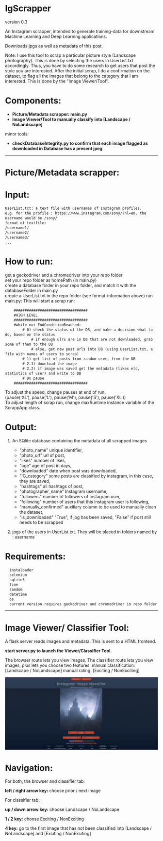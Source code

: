 # IgScrapper

version 0.3

An Instagram scrapper, intended to generate training-data for downstream Machine Learning and Deep Learning applications. 

Downloads jpgs as well as metadata of this post.

Note: I use this tool to scrap a particular picture style (Landscape photography). This is done by selecting the users in UserList.txt accordingly. Thus, you have to do some research to get users that post the style you are interested.
After the initial scrap, I do a confirmation on the dataset, to flag all the images that belong to the category that I am interested. 
This is done by the "Image Viewer/Tool".

# Components: 
*  **Picture/Metadata scrapper: main.py**
* **Image Viewer/Tool to manually classify into  [Landscape / NoLandscape]** 

minor tools:
* **checkDatabaseIntegrity.py to confirm that each image flagged as downloaded in Database has a present jpeg** 

----------------------------
# Picture/Metadata scrapper: 
# Input: 
    
    UserList.txt: a text file with usernames of Instagram profiles.
    e.g. for the profile : https://www.instagram.com/sony/?hl=en, the username would be /sony/  
    format of textfile:   
    /username1/  
    /username2/  
    /username3/  
    ...  
 <p>  
    
 # How to run:
 get a geckodriver and a chromedriver into your repo folder  
 set your repo folder as homePath (in main.py)  
 create a database folder in your repo folder, and match it with the databaseFolder in main.py  
 create a UserList.txt in the repo folder (see format-information above) 
 run main.py: This will start a scrap run:   
 
        ##################################
        #HIGH LEVEL
        ##################################
        #while not EndConditionReached:
            # 0) check the status of the DB, and make a decision what to do, based on the status
                # if enough ulrs are in DB that are not downloaded, grab some of them to the DB
                # else, get new post urls into DB (using UserList.txt, a file with names of users to scrap)
            # 1) get list of posts from random user, from the DB
            # 2.1) download the image
            # 2.2) if image was saved get the metadata (likes etc, statistics of user) and write to DB
            # Do pause
        ##################################
To adjust the speed, change pauses at end of run.   
(pause('XL'), pause('L'), pause('M'), pause('S'), pause('XL'))  
To adjust length of scrap run, change maxRuntime instance variable of the ScrappApp class.  

 
 # Output:
 
 1. An SQlite database containing the metadata of all scrapped images
 
	* "photo_name" unique identifier, 
	* "photo_url" url of post, 
	* "likes" number of likes, 
	* "age" age of post in days, 
	* "downloaded" date when post was downloaded,
	* "IG_category" some posts are classified by instagram, in this case, they are saved, 
	* "hashtags" all hashtags of post, 
	* "photographer_name" Instagram username, 
	* "followers" number of followers of Instagram user, 
	* "following" number of users that this Instagram user is following, 
	* "manually_confirmed" auxiliary column to be used to manually clean the dataset, 
	* "is_downloaded" "True", if jpg has been saved, "False" if post still needs to be scrapped

2. jpgs of the users in UserList.txt. They will be placed in folders named by : username
     
     
# Requirements:
      instaloader
      selenium 
      sqlite3
      time
      random
      datetime
      os
      current version requires geckodriver and chromedriver in repo folder
  
----------------------------


# Image Viewer/ Classifier Tool:

A flask server reads images and metadata. This is sent to a HTML frontend.

**start server.py to launch the Viewer/Classifier Tool.**

The browser route lets you view images.
The classifier route lets you view images, plus lets you choose two features: 
manual classification: [Landscape / NoLandscape] 
manual rating: [Exciting / NonExciting]

![ScreenShot](screenshots/classifier.png)


# Navigation:

For both, the browser and classifier tab:

**left / right arrow key:** choose prior / next image

For classifier tab:

**up / down arrow key:** choose Landscape /  NoLandscape

**1 / 2 key:** choose Exciting / NonExciting

**4 key:** go to the first image that has not been classified into [Landscape /  NoLandscape] and [Exciting / NonExciting]



 
